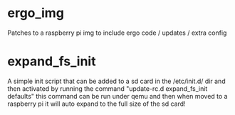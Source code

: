 # ergo_img
Patches to a raspberry pi img to include ergo code / updates / extra config


#   expand_fs_init
A simple init script that can be added to a sd card in the /etc/init.d/ dir and then activated by running the command "update-rc.d expand_fs_init defaults" this command can be run under qemu and then when moved to a raspberry pi it will auto expand to the full size of the sd card!


